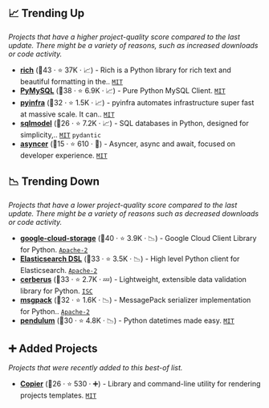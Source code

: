 ## 📈 Trending Up

_Projects that have a higher project-quality score compared to the last update. There might be a variety of reasons, such as increased downloads or code activity._

- <b><a href="https://github.com/Textualize/rich">rich</a></b> (🥇43 ·  ⭐ 37K · 📈) - Rich is a Python library for rich text and beautiful formatting in the.. <code><a href="http://bit.ly/34MBwT8">MIT</a></code>
- <b><a href="https://github.com/PyMySQL/PyMySQL">PyMySQL</a></b> (🥈38 ·  ⭐ 6.9K · 📈) - Pure Python MySQL Client. <code><a href="http://bit.ly/34MBwT8">MIT</a></code>
- <b><a href="https://github.com/Fizzadar/pyinfra">pyinfra</a></b> (🥉32 ·  ⭐ 1.5K · 📈) - pyinfra automates infrastructure super fast at massive scale. It can.. <code><a href="http://bit.ly/34MBwT8">MIT</a></code>
- <b><a href="https://github.com/tiangolo/sqlmodel">sqlmodel</a></b> (🥉26 ·  ⭐ 7.2K · 📈) - SQL databases in Python, designed for simplicity,.. <code><a href="http://bit.ly/34MBwT8">MIT</a></code> <code>pydantic</code>
- <b><a href="https://github.com/tiangolo/asyncer">asyncer</a></b> (🥉15 ·  ⭐ 610 · 🐣) - Asyncer, async and await, focused on developer experience. <code><a href="http://bit.ly/34MBwT8">MIT</a></code>

## 📉 Trending Down

_Projects that have a lower project-quality score compared to the last update. There might be a variety of reasons such as decreased downloads or code activity._

- <b><a href="https://github.com/googleapis/google-cloud-python">google-cloud-storage</a></b> (🥇40 ·  ⭐ 3.9K · 📉) - Google Cloud Client Library for Python. <code><a href="http://bit.ly/3nYMfla">Apache-2</a></code>
- <b><a href="https://github.com/elastic/elasticsearch-dsl-py">Elasticsearch DSL</a></b> (🥈33 ·  ⭐ 3.5K · 📉) - High level Python client for Elasticsearch. <code><a href="http://bit.ly/3nYMfla">Apache-2</a></code>
- <b><a href="https://github.com/pyeve/cerberus">cerberus</a></b> (🥈33 ·  ⭐ 2.7K · 💤) - Lightweight, extensible data validation library for Python. <code><a href="http://bit.ly/3hkKRql">ISC</a></code>
- <b><a href="https://github.com/msgpack/msgpack-python">msgpack</a></b> (🥈32 ·  ⭐ 1.6K · 📉) - MessagePack serializer implementation for Python.. <code><a href="http://bit.ly/3nYMfla">Apache-2</a></code>
- <b><a href="https://github.com/sdispater/pendulum">pendulum</a></b> (🥉30 ·  ⭐ 4.8K · 📉) - Python datetimes made easy. <code><a href="http://bit.ly/34MBwT8">MIT</a></code>

## ➕ Added Projects

_Projects that were recently added to this best-of list._

- <b><a href="https://github.com/copier-org/copier">Copier</a></b> (🥉26 ·  ⭐ 530 · ➕) - Library and command-line utility for rendering projects templates. <code><a href="http://bit.ly/34MBwT8">MIT</a></code>

